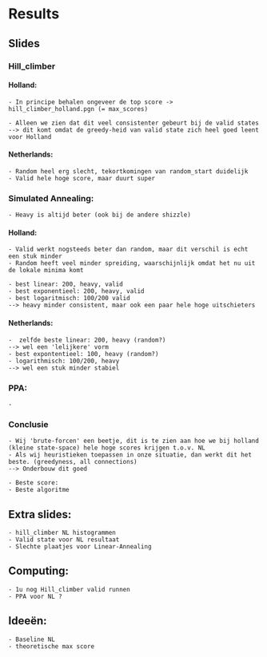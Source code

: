 # Results

## Slides

### Hill_climber

#### Holland:
    - In principe behalen ongeveer de top score -> hill_climber_holland.pgn (= max_scores)

    - Alleen we zien dat dit veel consistenter gebeurt bij de valid states
    --> dit komt omdat de greedy-heid van valid state zich heel goed leent voor Holland

#### Netherlands:
    - Random heel erg slecht, tekortkomingen van random_start duidelijk
    - Valid hele hoge score, maar duurt super

### Simulated Annealing:
    - Heavy is altijd beter (ook bij de andere shizzle)    

#### Holland:
    - Valid werkt nogsteeds beter dan random, maar dit verschil is echt een stuk minder
    - Random heeft veel minder spreiding, waarschijnlijk omdat het nu uit de lokale minima komt

    - best linear: 200, heavy, valid
    - best exponentieel: 200, heavy, valid  
    - best logaritmisch: 100/200 valid 
    --> heavy minder consistent, maar ook een paar hele hoge uitschieters

#### Netherlands:
    -  zelfde beste linear: 200, heavy (random?)
    --> wel een 'lelijkere' vorm
    - best expontentieel: 100, heavy (random?)
    - logarithmisch: 100/200, heavy 
    --> wel een stuk minder stabiel

### PPA:
    - 

### Conclusie
    - Wij 'brute-forcen' een beetje, dit is te zien aan hoe we bij holland (kleine state-space) hele hoge scores krijgen t.o.v. NL
    - Als wij heuristieken toepassen in onze situatie, dan werkt dit het beste. (greedyness, all connections)
    --> Onderbouw dit goed 

    - Beste score: 
    - Beste algoritme 



## Extra slides:
    - hill_climber NL histogrammen
    - Valid state voor NL resultaat
    - Slechte plaatjes voor Linear-Annealing


## Computing:
    - 1u nog Hill_climber valid runnen
    - PPA voor NL ?


## Ideeën:
    - Baseline NL
    - theoretische max score